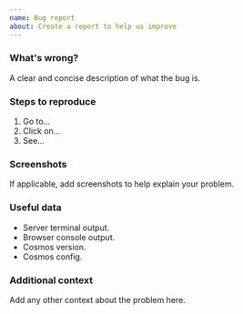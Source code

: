 ```yaml
---
name: Bug report
about: Create a report to help us improve
---
```


### What's wrong?

A clear and concise description of what the bug is.

### Steps to reproduce

1.  Go to...
2.  Click on...
3.  See...

### Screenshots

If applicable, add screenshots to help explain your problem.

### Useful data

- Server terminal output.
- Browser console output.
- Cosmos version.
- Cosmos config.

### Additional context

Add any other context about the problem here.
